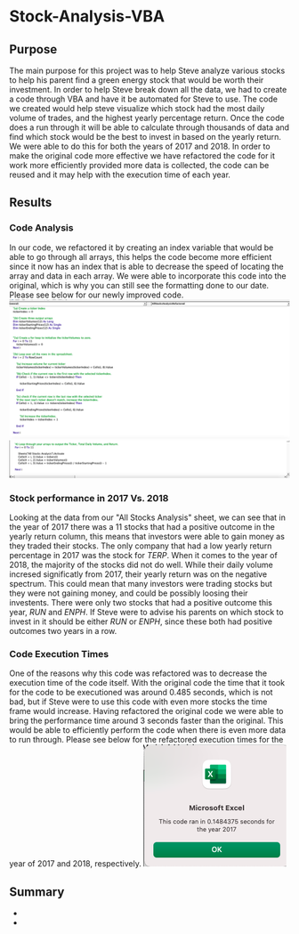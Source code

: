 # Stock-Analysis-VBA
## Purpose 
The main purpose for this project was to help Steve analyze various stocks to help his parent find a green energy stock that would be worth their investment. In order to help Steve break down all the data, we had to create a code through VBA and have it be automated for Steve to use. The code we created would help steve visualize which stock had the most daily volume of trades, and the highest yearly percentage return. Once the code does a run through it will be able to calculate through thousands of data and find which stock would be the best to invest in based on the yearly return. We were able to do this for both the years of 2017 and 2018. 
In order to make the original code more effective we have refactored the code for it work more efficiently provided more data is collected, the code can be reused and it may help with the execution time of each year. 
## Results 
### Code Analysis
In our code, we refactored it by creating an index variable that would be able to go through all arrays, this helps the code become more efficient since it now has an index that is able to decrease the speed of locating the array and data in each array. We were able to incorporate this code into the original, which is why you can still see the formatting done to our date. Please see below for our newly improved code. 
![Resources/VBA_Challenge_Code.png](https://github.com/Mparra14/Stock-Analysis/blob/main/Resources/VBA-Challenge_Code.png)
![Resources/VBA_Challenge_Code II.png](https://github.com/Mparra14/Stock-Analysis/blob/main/Resources/VBA_Challenge_%20Code%20II.png)
### Stock performance in 2017 Vs. 2018
Looking at the data from our "All Stocks Analysis" sheet, we can see that in the year of 2017 there was a 11 stocks that had a positive outcome in the yearly return column, this means that investors were able to gain money as they traded their stocks. The only company that had a low yearly return percentage in 2017 was the stock for *TERP*. 
When it comes to the year of 2018, the majority of the stocks did not do well. While their daily volume incresed significatly from 2017, their yearly return was on the negative spectrum. This could mean that many investors were trading stocks but they were not gaining money, and could be possibly loosing their investents. There were only two stocks that had a positive outcome this year, *RUN* and *ENPH*. If Steve were to advise his parents on which stock to invest in it should be either *RUN* or *ENPH*, since these both had positive outcomes two years in a row. 
### Code Execution Times
One of the reasons why this code was refactored was to decrease the execution time of the code itself. With the original code the time that it took for the code to be  executioned was around 0.485 seconds, which is not bad, but if Steve were to use this code with even more stocks the time frame would increase. Having refactored the original code we were able to bring the performance time around 3 seconds faster than the original. This would be able to efficiently perform the code when there is even more data to run through. Please see below for the refactored execution times for the year of 2017 and 2018, respectively.
![VBA_Challenge_2017](https://github.com/Mparra14/Stock-Analysis/blob/main/Resources/VBA_Challenge_%202017.png)


## Summary
*
*
